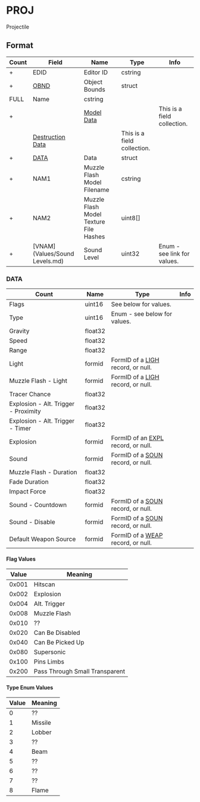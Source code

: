 PROJ
====

Projectile

## Format

Count | Field | Name | Type | Info
------|-------|------|------|-----
+ | EDID | Editor ID | cstring |
+ | [OBND](Fields/OBND.md) | Object Bounds | struct |
 | FULL | Name | cstring |
+ | | [Model Data](Fields/Model.md) | | This is a field collection.
 | | [Destruction Data](Fields/Destruction.md) | | This is a field collection.
+ | [DATA](#data) | Data | struct 
+ | NAM1 | Muzzle Flash Model Filename | cstring |
+ | NAM2 | Muzzle Flash Model Texture File Hashes | uint8[] |
+ | [VNAM](Values/Sound Levels.md) | Sound Level | uint32 | Enum - see link for values.
 
### DATA

Count | Name | Type | Info
------|------|------|-----
 | Flags | uint16 | See below for values.
 | Type | uint16 | Enum - see below for values.
 | Gravity | float32 |
 | Speed | float32 |
 | Range | float32 |
 | Light | formid | FormID of a [LIGH](LIGH.md) record, or null.
 | Muzzle Flash - Light | formid | FormID of a [LIGH](LIGH.md) record, or null.
 | Tracer Chance | float32 |
 | Explosion - Alt. Trigger - Proximity | float32 |
 | Explosion - Alt. Trigger - Timer | float32 |
 | Explosion | formid | FormID of an [EXPL](EXPL.md) record, or null.
 | Sound | formid | FormID of a [SOUN](SOUN.md) record, or null.
 | Muzzle Flash - Duration | float32 |
 | Fade Duration | float32 |
 | Impact Force | float32 |
 | Sound - Countdown | formid | FormID of a [SOUN](SOUN.md) record, or null.
 | Sound - Disable | formid | FormID of a [SOUN](SOUN.md) record, or null.
 | Default Weapon Source | formid | FormID of a [WEAP](WEAP.md) record, or null.
 
#### Flag Values

Value | Meaning
------|--------
0x001 | Hitscan
0x002 | Explosion
0x004 | Alt. Trigger
0x008 | Muzzle Flash
0x010 | ??
0x020 | Can Be Disabled
0x040 | Can Be Picked Up
0x080 | Supersonic
0x100 | Pins Limbs
0x200 | Pass Through Small Transparent

#### Type Enum Values

Value | Meaning
------|--------
0 | ??
1 | Missile
2 | Lobber
3 | ??
4 | Beam
5 | ??
6 | ??
7 | ??
8 | Flame
 
 
